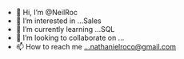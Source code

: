 - 👋 Hi, I’m @NeilRoc
- 👀 I’m interested in ...Sales
- 🌱 I’m currently learning ...SQL
- 💞️ I’m looking to collaborate on ...
- 📫 How to reach me ...nathanielroco@gmail.com

<!---
NeilRoc/NeilRoc is a ✨ special ✨ repository because its `README.md` (this file) appears on your GitHub profile.
You can click the Preview link to take a look at your changes.
--->
